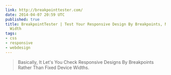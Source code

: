 ```yaml
---
link: http://breakpointtester.com/
date: 2014-04-07 20:59 UTC
published: true
title: BreakpointTester | Test Your Responsive Design By Breakpoints, Not By Device
  Width
tags:
- css
- responsive
- webdesign
---
```


<blockquote>Basically, It Let's You Check Responsive Designs By Breakpoints Rather Than Fixed Device Widths.</blockquote>
